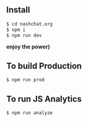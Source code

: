 ## Install

```bash
$ cd nashchat.org
$ npm i
$ npm run dev
```

**enjoy the power)**

## To build Production

```bash
$ npm run prod
```

## To run JS Analytics

```bash
$ npm run analyze
```

